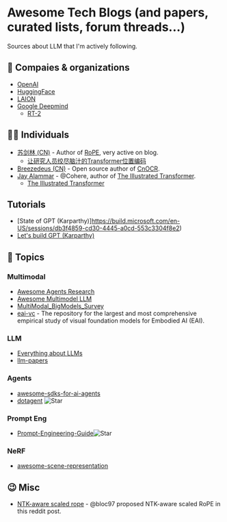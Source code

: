 # Awesome Tech Blogs (and papers, curated lists, forum threads...)
Sources about LLM that I'm actively following.

## 🏢 Compaies & organizations

- [OpenAI](https://openai.com/blog)
- [HuggingFace](https://huggingface.co/blog)
- [LAION](https://laion.ai/blog/)
- [Google Deepmind](https://www.deepmind.com/blog)
  - [RT-2](https://www.deepmind.com/blog/rt-2-new-model-translates-vision-and-language-into-action)

## 🙆‍♂️ Individuals

- [苏剑林 (CN)](https://spaces.ac.cn/) - Author of [RoPE](https://arxiv.org/abs/2104.09864), very active on blog.
  - [让研究人员绞尽脑汁的Transformer位置编码](https://spaces.ac.cn/archives/8130)
- [Breezedeus (CN)](https://www.breezedeus.com) - Open source author of [CnOCR](https://github.com/breezedeus/CnOCR).
- [Jay Alammar](http://jalammar.github.io/) - @Cohere, author of [The Illustrated Transformer](http://jalammar.github.io/illustrated-transformer/).
  - [The Illustrated Transformer](http://jalammar.github.io/illustrated-transformer/)


## Tutorials

- [State of GPT (Karparthy)]https://build.microsoft.com/en-US/sessions/db3f4859-cd30-4445-a0cd-553c3304f8e2)
- [Let's build GPT (Karparthy)](https://www.youtube.com/watch?v=kCc8FmEb1nY)

## 🌟 Topics

### Multimodal

- [Awesome Agents Research](https://github.com/Kunlun-Zhu/Awesome-Agents-Research)
- [Awesome Multimodel LLM](https://github.com/Atomic-man007/Awesome_Multimodel_LLM)
- [MultiModal_BigModels_Survey](https://github.com/wangxiao5791509/MultiModal_BigModels_Survey)
- [eai-vc](https://github.com/facebookresearch/eai-vc) - The repository for the largest and most comprehensive empirical study of visual foundation models for Embodied AI (EAI).

### LLM

- [Everything about LLMs](https://github.com/tianlinxu312/Everything-about-LLMs)
- [llm-papers](https://github.com/wenet-e2e/llm-papers)

### Agents

- [awesome-sdks-for-ai-agents](https://github.com/e2b-dev/awesome-sdks-for-ai-agents)
- [dotagent](https://github.com/dot-agent/dotagent) ![Star](https://img.shields.io/github/stars/dot-agent/dotagent.svg?style=social&label=Star)

### Prompt Eng

- [Prompt-Engineering-Guide](https://github.com/dair-ai/Prompt-Engineering-Guide)![Star](https://img.shields.io/github/stars/dair-ai/Prompt-Engineering-Guide.svg?style=social&label=Star)

### NeRF
- [awesome-scene-representation](https://github.com/robo-alex/awesome-scene-representation)

## 😉 Misc

- [NTK-aware scaled rope](https://www.reddit.com/r/LocalLLaMA/comments/14lz7j5/ntkaware_scaled_rope_allows_llama_models_to_have/) - @bloc97 proposed NTK-aware scaled RoPE in this reddit post. 
